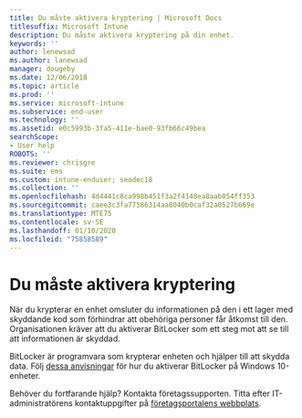 ```yaml
---
title: Du måste aktivera kryptering | Microsoft Docs
titlesuffix: Microsoft Intune
description: Du måste aktivera kryptering på din enhet.
keywords: ''
author: lenewsad
ms.author: lanewsad
manager: dougeby
ms.date: 12/06/2018
ms.topic: article
ms.prod: ''
ms.service: microsoft-intune
ms.subservice: end-user
ms.technology: ''
ms.assetid: e0c5993b-3fa5-411e-bae0-93fb66c49bea
searchScope:
- User help
ROBOTS: ''
ms.reviewer: chrisgre
ms.suite: ems
ms.custom: intune-enduser; seodec18
ms.collection: ''
ms.openlocfilehash: 4d4441c8ca998b451f3a2f4148ea8aab054ff353
ms.sourcegitcommit: caee3c3fa77586314aa8040b0caf32a0527b669e
ms.translationtype: MTE75
ms.contentlocale: sv-SE
ms.lasthandoff: 01/10/2020
ms.locfileid: "75858589"
---
```

# <a name="you-need-to-enable-encryption"></a>Du måste aktivera kryptering

När du krypterar en enhet omsluter du informationen på den i ett lager med skyddande kod som förhindrar att obehöriga personer får åtkomst till den. Organisationen kräver att du aktiverar BitLocker som ett steg mot att se till att informationen är skyddad.

BitLocker är programvara som krypterar enheten och hjälper till att skydda data. Följ [dessa anvisningar](https://gallery.technet.microsoft.com/How-to-turn-on-BitLocker-34294d3d) för hur du aktiverar BitLocker på Windows 10-enheter.

Behöver du fortfarande hjälp? Kontakta företagssupporten. Titta efter IT-administratörens kontaktuppgifter på [företagsportalens webbplats](https://go.microsoft.com/fwlink/?linkid=2010980).
